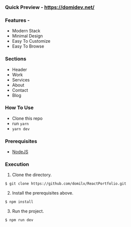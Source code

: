 

### Quick Preview - https://domidev.net/


### Features - 

- Modern Stack
- Minimal Design
- Easy To Customize
- Easy To Browse


### Sections

- Header
- Work
- Services
- About
- Contact
- Blog


### How To Use

- Clone this repo
- run `yarn`
- `yarn dev`


### Prerequisites

* [NodeJS](https://nodejs.org/en/)

### Execution

1. Clone the directory.
```bash
$ git clone https://github.com/domilx/ReactPortfolio.git
```
2. Install the prerequisites above.
```bash
$ npm install
```
3. Run the project.
```bash
$ npm run dev
```

